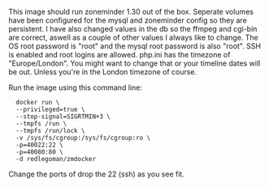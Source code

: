 
This image should run zoneminder 1.30 out of the box. Seperate volumes have been configured for the mysql and zoneminder config so they are persistent. I have also changed values in the db so the ffmpeg and cgi-bin are correct, aswell as a couple of other values I always like to change. The OS root password is "root" and the mysql root password is also "root". SSH is enabled and root logins are allowed.
php.ini has the timezone of "Europe/London". You might want to change that or your timeline dates will be out. Unless you're in the London timezone of course.


Run the image using this command line:

```
  docker run \ 
  --privileged=true \ 
  --stop-signal=SIGRTMIN+3 \ 
  --tmpfs /run \ 
  --tmpfs /run/lock \ 
  -v /sys/fs/cgroup:/sys/fs/cgroup:ro \ 
  -p=40022:22 \ 
  -p=40080:80 \ 
  -d redlegoman/zmdocker
```



Change the ports of drop the 22 (ssh) as you see fit.
